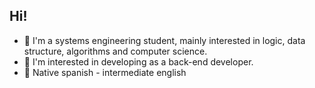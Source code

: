 ## Hi!
- 🔭 I'm a systems engineering student, mainly interested in logic, data structure, algorithms and computer science.
- 🌱 I'm interested in developing as a back-end developer.
- 💬 Native spanish - intermediate english
